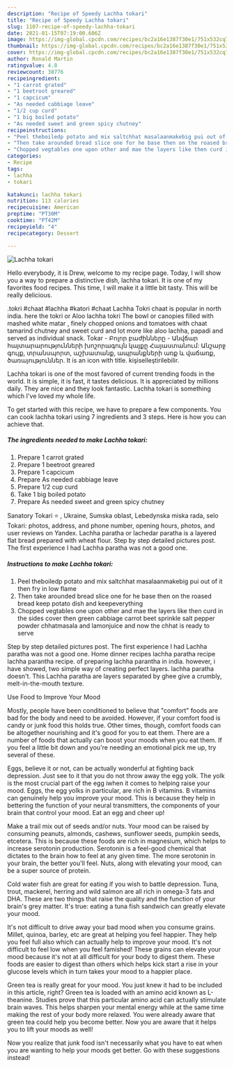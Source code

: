 ```yaml
---
description: "Recipe of Speedy Lachha tokari"
title: "Recipe of Speedy Lachha tokari"
slug: 1107-recipe-of-speedy-lachha-tokari
date: 2021-01-15T07:19:00.606Z
image: https://img-global.cpcdn.com/recipes/bc2a16e1387f30e1/751x532cq70/lachha-tokari-recipe-main-photo.jpg
thumbnail: https://img-global.cpcdn.com/recipes/bc2a16e1387f30e1/751x532cq70/lachha-tokari-recipe-main-photo.jpg
cover: https://img-global.cpcdn.com/recipes/bc2a16e1387f30e1/751x532cq70/lachha-tokari-recipe-main-photo.jpg
author: Ronald Martin
ratingvalue: 4.8
reviewcount: 38776
recipeingredient:
- "1 carrot grated"
- "1 beetroot greared"
- "1 capcicum"
- "As needed cabbiage leave"
- "1/2 cup curd"
- "1 big boiled potato"
- "As needed sweet and green spicy chutney"
recipeinstructions:
- "Peel theboiledp potato and mix saltchhat masalaanmakebig pui out of it then fry in low flame"
- "Then take arounded bread slice one for he base then on the roased bread keep potato dish and keepeverything"
- "Chopped vegtables one upon other and mae the layers like then curd in the sides cover then green cabbiage carrot beet sprinkle salt pepper powder chhatmasala and lamonjuice and now the chhat is ready to serve"
categories:
- Recipe
tags:
- lachha
- tokari

katakunci: lachha tokari 
nutrition: 113 calories
recipecuisine: American
preptime: "PT30M"
cooktime: "PT42M"
recipeyield: "4"
recipecategory: Dessert

---
```



![Lachha tokari](https://img-global.cpcdn.com/recipes/bc2a16e1387f30e1/751x532cq70/lachha-tokari-recipe-main-photo.jpg)

Hello everybody, it is Drew, welcome to my recipe page. Today, I will show you a way to prepare a distinctive dish, lachha tokari. It is one of my favorites food recipes. This time, I will make it a little bit tasty. This will be really delicious.

.tokri #chaat #lachha #katori #chaat Lachha Tokri chaat is popular in north india. here the tokri or Aloo lachha tokri The bowl or canopies filled with mashed white matar , finely chopped onions and tomatoes with chaat tamarind chutney and sweet curd and lot more like aloo lachha, papadi and served as individual snack. Tokar - Բոլոր բաժինները - Անվճար հայտարարությունների խոշորագույն կայքը Հայաստանում: Անշարջ գույք, տրանսպորտ, աշխատանք, ապրանքների առք և վաճառք, ծառայություններ. It is an icon with title. kişiselleştirilebilir.

Lachha tokari is one of the most favored of current trending foods in the world. It is simple, it is fast, it tastes delicious. It is appreciated by millions daily. They are nice and they look fantastic. Lachha tokari is something which I've loved my whole life.


To get started with this recipe, we have to prepare a few components. You can cook lachha tokari using 7 ingredients and 3 steps. Here is how you can achieve that.

<!--inarticleads1-->

##### The ingredients needed to make Lachha tokari:

1. Prepare 1 carrot grated
1. Prepare 1 beetroot greared
1. Prepare 1 capcicum
1. Prepare As needed cabbiage leave
1. Prepare 1/2 cup curd
1. Take 1 big boiled potato
1. Prepare As needed sweet and green spicy chutney


Sanatory Tokari ⭐ , Ukraine, Sumska oblast, Lebedynska miska rada, selo Tokari: photos, address, and phone number, opening hours, photos, and user reviews on Yandex. Lachha paratha or lachedar paratha is a layered flat bread prepared with wheat flour. Step by step detailed pictures post. The first experience I had Lachha paratha was not a good one. 

<!--inarticleads2-->

##### Instructions to make Lachha tokari:

1. Peel theboiledp potato and mix saltchhat masalaanmakebig pui out of it then fry in low flame
1. Then take arounded bread slice one for he base then on the roased bread keep potato dish and keepeverything
1. Chopped vegtables one upon other and mae the layers like then curd in the sides cover then green cabbiage carrot beet sprinkle salt pepper powder chhatmasala and lamonjuice and now the chhat is ready to serve


Step by step detailed pictures post. The first experience I had Lachha paratha was not a good one. Home dinner recipes lachha paratha recipe lachha parantha recipe. of preparing lachha parantha in india. however, i have showed, two simple way of creating perfect layers. lachha paratha doesn&#39;t. This Lachha paratha are layers separated by ghee give a crumbly, melt-in-the-mouth texture. 

Use Food to Improve Your Mood


Mostly, people have been conditioned to believe that "comfort" foods are bad for the body and need to be avoided. However, if your comfort food is candy or junk food this holds true. Other times, though, comfort foods can be altogether nourishing and it's good for you to eat them. There are a number of foods that actually can boost your moods when you eat them. If you feel a little bit down and you're needing an emotional pick me up, try several of these.

Eggs, believe it or not, can be actually wonderful at fighting back depression. Just see to it that you do not throw away the egg yolk. The yolk is the most crucial part of the egg iwhen it comes to helping raise your mood. Eggs, the egg yolks in particular, are rich in B vitamins. B vitamins can genuinely help you improve your mood. This is because they help in bettering the function of your neural transmitters, the components of your brain that control your mood. Eat an egg and cheer up!

Make a trail mix out of seeds and/or nuts. Your mood can be raised by consuming peanuts, almonds, cashews, sunflower seeds, pumpkin seeds, etcetera. This is because these foods are rich in magnesium, which helps to increase serotonin production. Serotonin is a feel-good chemical that dictates to the brain how to feel at any given time. The more serotonin in your brain, the better you'll feel. Nuts, along with elevating your mood, can be a super source of protein.

Cold water fish are great for eating if you wish to battle depression. Tuna, trout, mackerel, herring and wild salmon are all rich in omega-3 fats and DHA. These are two things that raise the quality and the function of your brain's grey matter. It's true: eating a tuna fish sandwich can greatly elevate your mood. 

It's not difficult to drive away your bad mood when you consume grains. Millet, quinoa, barley, etc are great at helping you feel happier. They help you feel full also which can actually help to improve your mood. It's not difficult to feel low when you feel famished! These grains can elevate your mood because it's not at all difficult for your body to digest them. These foods are easier to digest than others which helps kick start a rise in your glucose levels which in turn takes your mood to a happier place.

Green tea is really great for your mood. You just knew it had to be included in this article, right? Green tea is loaded with an amino acid known as L-theanine. Studies prove that this particular amino acid can actually stimulate brain waves. This helps sharpen your mental energy while at the same time making the rest of your body more relaxed. You were already aware that green tea could help you become better. Now you are aware that it helps you to lift your moods as well!

Now you realize that junk food isn't necessarily what you have to eat when you are wanting to help your moods get better. Go  with  these suggestions  instead!

